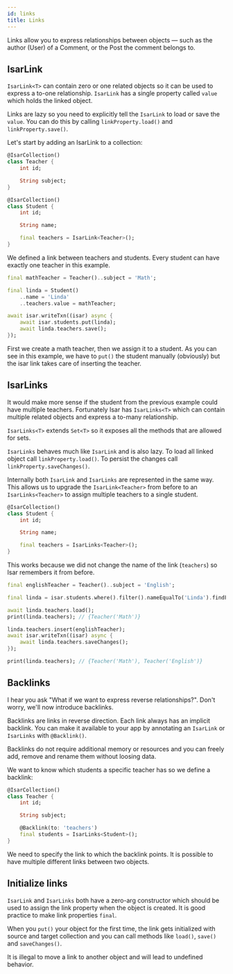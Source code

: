 ```yaml
---
id: links
title: Links
---
```


Links allow you to express relationships between objects — such as the author (User) of a Comment, or the Post the comment belongs to. 

## IsarLink

`IsarLink<T>` can contain zero or one related objects so it can be used to express a to-one relationship. `IsarLink` has a single property called `value` which holds the linked object.

Links are lazy so you need to explicitly tell the `IsarLink` to load or save the `value`. You can do this by calling `linkProperty.load()` and `linkProperty.save()`.

Let's start by adding an IsarLink to a collection:

```dart
@IsarCollection()
class Teacher {
    int id;

    String subject;
}

@IsarCollection()
class Student {
    int id;

    String name;

    final teachers = IsarLink<Teacher>();
}
```

We defined a link between teachers and students. Every student can have exactly one teacher in this example.

```dart
final mathTeacher = Teacher()..subject = 'Math';

final linda = Student()
    ..name = 'Linda'
    ..teachers.value = mathTeacher;

await isar.writeTxn((isar) async {
    await isar.students.put(linda);
    await linda.teachers.save();
});
```

First we create a math teacher, then we assign it to a student. As you can see in this example, we have to `put()` the student manually (obviously) but the isar link takes care of inserting the teacher.

## IsarLinks

It would make more sense if the student from the previous example could have multiple teachers. Fortunately Isar has `IsarLinks<T>` which can contain multiple related objects and express a to-many relationship.

`IsarLinks<T>` extends `Set<T>` so it exposes all the methods that are allowed for sets.

`IsarLinks` behaves much like `IsarLink` and is also lazy. To load all linked object call `linkProperty.load()`. To persist the changes call `linkProperty.saveChanges()`.

Internally both `IsarLink` and `IsarLinks` are represented in the same way. This allows us to upgrade the `IsarLink<Teacher>` from before to an `IsarLinks<Teacher>` to assign multiple teachers to a single student.

```dart
@IsarCollection()
class Student {
    int id;

    String name;

    final teachers = IsarLinks<Teacher>();
}
```

This works because we did not change the name of the link (`teachers`) so Isar remembers it from before.

```dart
final englishTeacher = Teacher()..subject = 'English';

final linda = isar.students.where().filter().nameEqualTo('Linda').findFirst();

await linda.teachers.load();
print(linda.teachers); // {Teacher('Math')}

linda.teachers.insert(englishTeacher);
await isar.writeTxn((isar) async {
    await linda.teachers.saveChanges();
});

print(linda.teachers); // {Teacher('Math'), Teacher('English')}
```

## Backlinks

I hear you ask "What if we want to express reverse relationships?". Don't worry, we'll now introduce backlinks.

Backlinks are links in reverse direction. Each link always has an implicit backlink. You can make it available to your app by annotating an `IsarLink` or `IsarLinks` with `@Backlink()`.

Backlinks do not require additional memory or resources and you can freely add, remove and rename them without loosing data.

We want to know which students a specific teacher has so we define a backlink:

```dart
@IsarCollection()
class Teacher {
    int id;

    String subject;

    @Backlink(to: 'teachers')
    final students = IsarLinks<Student>();
}
```

We need to specify the link to which the backlink points. It is possible to have multiple different links between two objects.

## Initialize links

`IsarLink` and `IsarLinks` both have a zero-arg constructor which should be used to assign the link property when the object is created. It is good practice to make link properties `final`.

When you `put()` your object for the first time, the link gets initialized with source and target collection and you can call methods like `load()`, `save()` and `saveChanges()`.

It is illegal to move a link to another object and will lead to undefined behavior.
